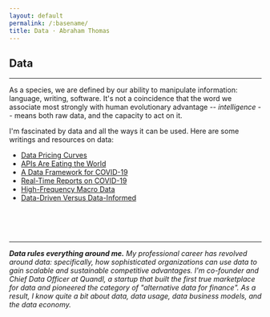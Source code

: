 ```yaml
---
layout: default
permalink: /:basename/
title: Data · Abraham Thomas
---
```


## Data

----

As a species, we are defined by our ability to manipulate information: language, writing, software.  It's not a coincidence that the word we associate most strongly with human evolutionary advantage -- *intelligence* -- means both raw data, and the capacity to act on it.  

I'm fascinated by data and all the ways it can be used.  Here are some writings and resources on data:

* [Data Pricing Curves](/data-pricing-curves)
* [APIs Are Eating the World](/APIs-are-eating-the-world)  
* [A Data Framework for COVID-19](/a-data-framework-for-covid-19)  
* [Real-Time Reports on COVID-19](/covid-19-and-the-economy)
* [High-Frequency Macro Data](/covid-19-and-high-frequency-macro)
* [Data-Driven Versus Data-Informed](/data-driven-data-informed)  


<br/>
<br/>
<br/>

----

<i><b>Data rules everything around me.</b> My professional career has revolved around data: specifically, how sophisticated organizations can use data to gain scalable and sustainable competitive advantages. I'm co-founder and Chief Data Officer at Quandl, a startup that built the first true marketplace for data and pioneered the category of "alternative data for finance".  As a result, I know quite a bit about data, data usage, data business models, and the data economy.</i>
